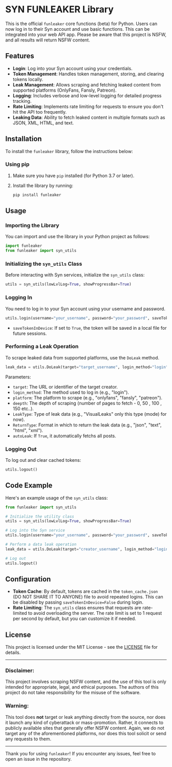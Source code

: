 
# SYN FUNLEAKER Library

This is the official `funleaker` core functions (beta) for Python. Users can now log in to their Syn account and use basic functions. This can be integrated into your web API app. Please be aware that this project is NSFW, and all results will return NSFW content.

## Features
- **Login**: Log into your Syn account using your credentials.
- **Token Management**: Handles token management, storing, and clearing tokens locally.
- **Leak Management**: Allows scraping and fetching leaked content from supported platforms (OnlyFans, Fansly, Patreon).
- **Logging**: Includes verbose and low-level logging for detailed progress tracking.
- **Rate Limiting**: Implements rate limiting for requests to ensure you don't hit the API too frequently.
- **Leaking Data**: Ability to fetch leaked content in multiple formats such as JSON, XML, HTML, and text.

## Installation

To install the `funleaker` library, follow the instructions below:

### Using pip

1. Make sure you have `pip` installed (for Python 3.7 or later).
2. Install the library by running:

   ```bash
   pip install funleaker
   ```

## Usage

### Importing the Library

You can import and use the library in your Python project as follows:

```python
import funleaker
from funleaker import syn_utils
```

### Initializing the `syn_utils` Class

Before interacting with Syn services, initialize the `syn_utils` class:

```python
utils = syn_utils(lowLvlLog=True, showProgressBar=True)
```

### Logging In

You need to log in to your Syn account using your username and password.

```python
utils.login(username="your_username", password="your_password", saveTokenInDevice=True)
```

- `saveTokenInDevice`: If set to `True`, the token will be saved in a local file for future sessions.

### Performing a Leak Operation

To scrape leaked data from supported platforms, use the `DoLeak` method.

```python
leak_data = utils.DoLeak(target="target_username", login_method="login", platform="onlyfans", deepth=5, LeakType="VisualLeaks", ReturnType="json", autoLeak=True)
```

Parameters:
- `target`: The URL or identifier of the target creator.
- `login_method`: The method used to log in (e.g., "login").
- `platform`: The platform to scrape (e.g., "onlyfans", "fansly", "patreon").
- `deepth`: The depth of scraping (number of pages to fetch - 0, 50 , 100 , 150 etc..).
- `LeakType`: Type of leak data (e.g., "VisualLeaks" only this type (mode) for now).
- `ReturnType`: Format in which to return the leak data (e.g., "json", "text", "html", "xml").
- `autoLeak`: If `True`, it automatically fetchs all posts.

### Logging Out

To log out and clear cached tokens:

```python
utils.logout()
```

## Code Example

Here's an example usage of the `syn_utils` class:

```python
from funleaker import syn_utils

# Initialize the utility class
utils = syn_utils(lowLvlLog=True, showProgressBar=True)

# Log into the Syn service
utils.login(username="your_username", password="your_password", saveTokenInDevice=True)

# Perform a data leak operation
leak_data = utils.DoLeak(target="creator_username", login_method="login", platform="onlyfans", deepth=10, LeakType="VisualLeaks", ReturnType="json", autoLeak=True)

# Log out
utils.logout()
```

## Configuration

- **Token Cache**: By default, tokens are cached in the `token_cache.json` (DO NOT SHARE IT TO ANYONE) file to avoid repeated logins. This can be disabled by passing `saveTokenInDevice=False` during login.
- **Rate Limiting**: The `syn_utils` class ensures that requests are rate-limited to avoid overloading the server. The rate limit is set to 1 request per second by default, but you can customize it if needed.


## License

This project is licensed under the MIT License - see the [LICENSE](LICENSE) file for details.

---

### **Disclaimer:**
This project involves scraping NSFW content, and the use of this tool is only intended for appropriate, legal, and ethical purposes. The authors of this project do not take responsibility for the misuse of the software.

### **Warning:**
This tool does **not** target or leak anything directly from the source, nor does it launch any kind of cyberattack or mass-promotion. Rather, it connects to publicly available sites that generally offer NSFW content. Again, we do not target any of the aforementioned platforms, nor does this tool solicit or send any requests to them.

---

Thank you for using `funleaker`! If you encounter any issues, feel free to open an issue in the repository.
